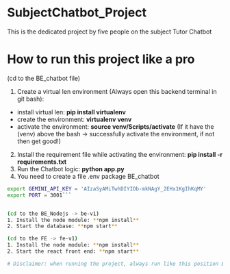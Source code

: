 # SubjectChatbot_Project
This is the dedicated project by five people on the subject Tutor Chatbot

# How to run this project like a pro
(cd to the BE_chatbot file)
1. Create a virtual len environment (Always open this backend terminal in git bash):
 + install virtual len: **pip install virtualenv**
 + create the environment: **virtualenv venv**
 + activate the environment: **source venv/Scripts/activate** (If it have the (venv) above the bash -> successfully activate the environment, if not then get good!)
2. Install the requirement file while activating the environment: **pip install -r requirements.txt**
3. Run the Chatbot logic: **python app.py**
4. You need to create a file .env package BE_chatbot 

```bash
export GEMINI_API_KEY = 'AIzaSyAMiTwhDIYIOb-mkNAgY_2EHx1KgIhKqMY'
export PORT = 3001```


(cd to the BE_Nodejs -> be-v1)
1. Install the node module: **npm install**
2. Start the database: **npm start**

(cd to the FE -> fe-v1)
1. Install the node module: **npm install**
2. Start the react front end: **npm start**

# Disclaimer: when running the project, always run like this position BE_chatbot -> be-v1 -> fe-v1

